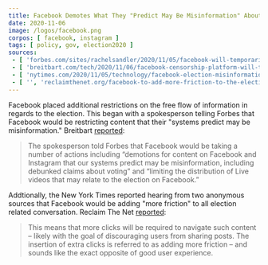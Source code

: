 ```yaml
---
title: Facebook Demotes What They "Predict May Be Misinformation" About Election
date: 2020-11-06
image: /logos/facebook.png
corpos: [ facebook, instagram ]
tags: [ policy, gov, election2020 ]
sources:
 - [ 'forbes.com/sites/rachelsandler/2020/11/05/facebook-will-temporarily-demote-posts-that-spread-election-misinformation/', 'archive.is/9hBxU' ]
 - [ 'breitbart.com/tech/2020/11/06/facebook-censorship-platform-will-temporarily-demote-posts-that-share-election-misinformation/', 'archive.is/XvBlV' ]
 - [ 'nytimes.com/2020/11/05/technology/facebook-election-misinformation.html', 'archive.is/Fn8vJ' ]
 - [ '', 'reclaimthenet.org/facebook-to-add-more-friction-to-the-election-fraud-conversation/' ]
---
```


Facebook placed additional restrictions on the free flow of information in
regards to the election. This began with a spokesperson telling Forbes that
Facebook would be restricting content that their "systems predict may be
misinformation." Breitbart
[reported](https://archive.is/XvBlV#selection-585.0-589.289):

> The spokesperson told Forbes that Facebook would be taking a number of
> actions including “demotions for content on Facebook and Instagram that our
> systems predict may be misinformation, including debunked claims about
> voting” and “limiting the distribution of Live videos that may relate to the
> election on Facebook.”

Addtionally, the New York Times reported hearing from two anonymous sources
that Facebook would be adding "more friction" to all election related
conversation. Reclaim The Net
[reported](https://reclaimthenet.org/facebook-to-add-more-friction-to-the-election-fraud-conversation/):

> This means that more clicks will be required to navigate such content –
> likely with the goal of discouraging users from sharing posts. The insertion
> of extra clicks is referred to as adding more friction – and sounds like the
> exact opposite of good user experience.
